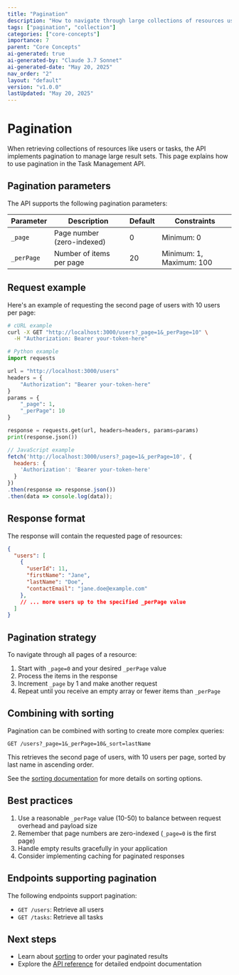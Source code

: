 ```yaml
---
title: "Pagination"
description: "How to navigate through large collections of resources using pagination parameters."
tags: ["pagination", "collection"]
categories: ["core-concepts"]
importance: 7
parent: "Core Concepts"
ai-generated: true
ai-generated-by: "Claude 3.7 Sonnet"
ai-generated-date: "May 20, 2025"
nav_order: "2"
layout: "default"
version: "v1.0.0"
lastUpdated: "May 20, 2025"
---
```


# Pagination

When retrieving collections of resources like users or tasks, the API implements pagination to manage large result sets. This page explains how to use pagination in the Task Management API.

## Pagination parameters

The API supports the following pagination parameters:

| Parameter | Description | Default | Constraints |
|-----------|-------------|---------|------------|
| `_page` | Page number (zero-indexed) | 0 | Minimum: 0 |
| `_perPage` | Number of items per page | 20 | Minimum: 1, Maximum: 100 |

## Request example

Here's an example of requesting the second page of users with 10 users per page:

```bash
# cURL example
curl -X GET "http://localhost:3000/users?_page=1&_perPage=10" \
  -H "Authorization: Bearer your-token-here"
```

```python
# Python example
import requests

url = "http://localhost:3000/users"
headers = {
    "Authorization": "Bearer your-token-here"
}
params = {
    "_page": 1,
    "_perPage": 10
}

response = requests.get(url, headers=headers, params=params)
print(response.json())
```

```javascript
// JavaScript example
fetch('http://localhost:3000/users?_page=1&_perPage=10', {
  headers: {
    'Authorization': 'Bearer your-token-here'
  }
})
.then(response => response.json())
.then(data => console.log(data));
```

## Response format

The response will contain the requested page of resources:

```json
{
  "users": [
    {
      "userId": 11,
      "firstName": "Jane",
      "lastName": "Doe",
      "contactEmail": "jane.doe@example.com"
    },
    // ... more users up to the specified _perPage value
  ]
}
```

## Pagination strategy

To navigate through all pages of a resource:

1. Start with `_page=0` and your desired `_perPage` value
2. Process the items in the response
3. Increment `_page` by 1 and make another request
4. Repeat until you receive an empty array or fewer items than `_perPage`

## Combining with sorting

Pagination can be combined with sorting to create more complex queries:

```
GET /users?_page=1&_perPage=10&_sort=lastName
```

This retrieves the second page of users, with 10 users per page, sorted by last name in ascending order.

See the [sorting documentation](sorting.md) for more details on sorting options.

## Best practices

1. Use a reasonable `_perPage` value (10-50) to balance between request overhead and payload size
2. Remember that page numbers are zero-indexed (`_page=0` is the first page)
3. Handle empty results gracefully in your application
4. Consider implementing caching for paginated responses

## Endpoints supporting pagination

The following endpoints support pagination:

- `GET /users`: Retrieve all users
- `GET /tasks`: Retrieve all tasks

## Next steps

- Learn about [sorting](sorting.md) to order your paginated results
- Explore the [API reference](../api-reference.md) for detailed endpoint documentation


